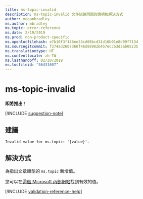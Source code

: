 ```yaml
---
title: ms-topic-invalid
description: ms-topic-invalid 文件組建問題的說明和解決方式
author: meganbradley
ms.author: mbradley
ms.topic: error-reference
ms.date: 2/19/2019
ms.prod: non-product-specific
ms.openlocfilehash: e7b10f3f146ee33cd00bcd31d16b01e8d99f7134
ms.sourcegitcommit: f374ad2607360f46d88982b4b7ecc63d3ab08235
ms.translationtype: HT
ms.contentlocale: zh-TW
ms.lasthandoff: 02/20/2019
ms.locfileid: "56431607"
---
```

# <a name="ms-topic-invalid"></a>ms-topic-invalid

**即將推出！**

[!INCLUDE [suggestion-note](includes/suggestion-note.md)]

## <a name="suggestion"></a>建議

`Invalid value for ms.topic: '{value}'.`

## <a name="resolution"></a>解決方式

為指出文章類型的 `ms.topic` 新增值。

您可以在[這個 Microsoft 內部網站](https://docsmetadatatool.azurewebsites.net/whitelists)找到有效的值。

<!--make sure to add this file to your includes folder and verify the path-->
[!INCLUDE [validation-reference-help](includes/validation-reference-help.md)]
